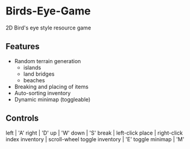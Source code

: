 # Birds-Eye-Game
2D Bird's eye style resource game


## Features
- Random terrain generation
  - islands
  - land bridges
  - beaches
- Breaking and placing of items
- Auto-sorting inventory
- Dynamic minimap (toggleable)


## Controls
left | 'A'
right | 'D'
up | 'W'
down | 'S'
break | left-click
place | right-click
index inventory | scroll-wheel
toggle inventory | 'E'
toggle minimap | 'M'
